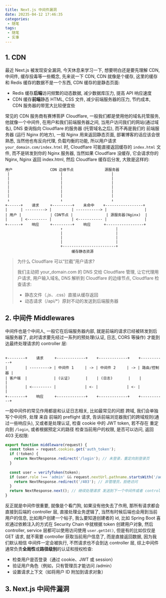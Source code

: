 ```yaml
---
title: Next.js 中间件漏洞
date: 20235-04-12 17:46:35
categories:
 - 随笔
tags:
 - 随笔
 - 实事
---
```


## 1. CDN

最近 Next.js 被发现安全漏洞, 今天休息来学习一下, 想要明白还是要先理解 CDN, 中间件, 缓存投毒等一些概念, 先来说一下 CDN, CDN 就像是个缓存, 这里的缓存和 Redis 缓存的数据不是一个东西, CDN 缓存的是静态页面:

- Redis 缓存**后端**访问频繁的动态数据, 减少数据库压力, 提高 API 响应速度
- CDN 缓存**前端**静态 HTML, CSS 文件, 减少前端服务器的压力, 节约成本, CDN 服务器的带宽大比较便宜些

常见的 CDN 服务商有赛博菩萨 Cloudflare, 一般我们都是使用他的域名托管服务, 他就像一个中间件, 在用户和我们前端服务器之间, 当用户访问我们的网站(通过域名), DNS 查询指向 Cloudflare 的服务器 (托管域名之后), 而不再是我们的 前端服务器 (运行 Nginx 的地方), 一般 Nginx 用来返回静态页面, 部署博客的话应该会很熟悉, 当然他也有反向代理, 负载均衡的功能, 所以用户请求  `your_domain.com/index.html` 时, Cloudflare 可能直接返回缓存的 `index.html` 文件, 而不是转发到你的 Nginx 服务器, 当然如果 Cloudflare 没缓存, 它会请求你的 Nginx, Nginx 返回 index.html, 然后 Cloudflare 缓存后分发, 大致是这样的:

```
用户                 CDN 边缘节点              源服务器
 |                       |                      |
 |                       |                      |
 |                       |                      |
 |                       |                      |
 |                       |                      |
 |                       |                      |
 ↓                       ↓                      ↓
+------+    请求     +---------+    未命中    +-----------------+
|      | ---------> |         | -----------> |                 |
| 用户 |             | CDN节点 |               | 源服务器(Nginx)  |
|      | <--------- |         | <----------- |                 |
+------+    响应     +---------+    响应      +-----------------+
                         ↑                        |
                         |                        |
                         |                        |
                         |                        |
                         +------------------------+
                              缓存静态资源
```

> 为什么 Cloudflare 可以“拦截”用户请求?
>
> 我们主动把 your_domain.com 的 DNS 交给 Cloudflare 管理, 让它代理用户请求, 用户输入域名, DNS 解析到 Cloudflare 的边缘节点, Cloudflare 检查请求:
>
> - 静态文件（*.js、*.css）直接从缓存返回
> - 动态请求（/api/*）原封不动的发送到后端服务器

## 2. 中间件 Middlewares

中间件也是个中间人, 一般它在后端服务器内部, 就是前端的请求已经被转发到后端服务器了, 此时请求要先经过一系列的预处理(认证, 日志, CORS 等操作) 才能到达最终处理请求的 controller 层:

```

+--------+    请求     +-------------+    +-------------+    +-----------+
|        | ---------> | 中间件 1     | -> | 中间件 2     | -> | 路由/控制器 |
| 客户端  |            | (认证)       |    | (日志)       |    |           |
|        | <--------- |             | <- |             | <- |           |
+--------+    响应     +-------------+    +-------------+    +-----------+
```

一般中间件的常见作用都是和认证日志相关, 比如最常见的问题 跨域, 我们会单独写个中间件, 处理 来自 前端的 preflight 请求, 告诉前端浏览器我们的跨域规则(通过一些响应头), 又或者是处理认证, 检查 cookie 中的 JWT token, 若不存在 重定向到 `/login`, 或者根据预定义的路径 检查当前用户的权限, 是否可以访问, 返回 403 无权限:

```js
export function middleware(request) {
  const token = request.cookies.get('auth_token');
  if (!token) {
    return NextResponse.redirect('/login'); // 未登录，重定向到登录页
  }
  
  const user = verifyToken(token);
  if (user.role !== 'admin' && request.nextUrl.pathname.startsWith('/admin')) {
    return NextResponse.redirect('/403'); // 非管理员，拒绝访问
  }
  return NextResponse.next(); // 继续处理请求 发送到下一个中间件或者 controller 层
}
```

反正就是中间件很重要, 就像是个看门狗, 如果没有他失去了作用, 那所有请求都会直接到后端的 controller 层, 直接处理业务逻辑了, 当然有时候后端也会用到当前用户的信息, 比如用户创建一个帖子, 我么要知道创建者的 id, 比如 Spring Boot 喜欢通过依赖注入的方式在 Security Chain 中就根据 token 创建用户对象, 然后 controller, service 层都可以使用访问使用 `user.getId()`, 但是有的比如仅仅是 GET 请求, 就不需要 controller 获取当前用户信息了, 而是直接返回数据, 因为我们默认相信 中间件一定会被执行, 不然请求也不会到达 controller 层, 综上中间件通常负责**全局性**或**路径级别**的认证和授权检查:

- 检查用户是否登录（通过 cookie、JWT 或 session）
- 验证用户角色（例如，只有管理员才能访问 /admin）
- 设置请求上下文（如将用户 ID 附加到请求对象）

## 3. Next.js 中间件漏洞

